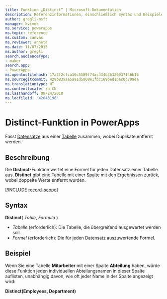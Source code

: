 ```yaml
---
title: Funktion „Distinct“ | Microsoft-Dokumentation
description: Referenzinformationen, einschließlich Syntax und Beispiele, für die Distinct-Funktion in PowerApps
author: gregli-msft
manager: kvivek
ms.service: powerapps
ms.topic: reference
ms.custom: canvas
ms.reviewer: anneta
ms.date: 11/07/2015
ms.author: gregli
search.audienceType:
- maker
search.app:
- PowerApps
ms.openlocfilehash: 17a2f2cfca16c5589f74ac434b36326037146b16
ms.sourcegitcommit: 429b83aaa5a91d5868e1fbc169bed1bac0c709ea
ms.translationtype: HT
ms.contentlocale: zh-CN
ms.lasthandoff: 08/24/2018
ms.locfileid: "42843196"
---
```

# <a name="distinct-function-in-powerapps"></a>Distinct-Funktion in PowerApps
Fasst [Datensätze](../working-with-tables.md#records) aus einer [Tabelle](../working-with-tables.md) zusammen, wobei Duplikate entfernt werden.

## <a name="description"></a>Beschreibung
Die **Distinct**-Funktion wertet eine Formel für jeden Datensatz einer Tabelle aus. **Distinct** gibt eine Tabelle mit einer Spalte mit den Ergebnissen zurück, wobei doppelte Werte entfernt wurden.  

[!INCLUDE [record-scope](../../../includes/record-scope.md)]

## <a name="syntax"></a>Syntax
**Distinct**( *Table*, *Formula* )

* *Tabelle* (erforderlich):  Die Tabelle, die übergreifend ausgewertet werden soll.
* *Formel* (erforderlich):  Die für jeden Datensatz auszuwertende Formel.

## <a name="example"></a>Beispiel
Wenn Sie eine Tabelle **Mitarbeiter** mit einer Spalte **Abteilung** haben, würde diese Funktion jeden individuellen Abteilungsnamen in dieser Spalte auflisten, unabhängig davon, wie oft jeder Name in der Spalte angezeigt wird:

**Distinct(Employees, Department)**

